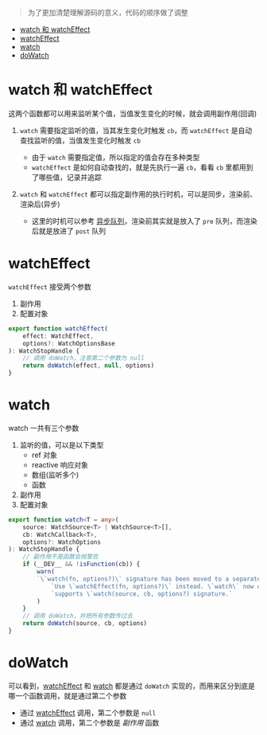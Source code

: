 > 为了更加清楚理解源码的意义，代码的顺序做了调整  

<!-- TOC -->

- [watch 和 watchEffect](#watch-和-watcheffect)
- [watchEffect](#watcheffect)
- [watch](#watch)
- [doWatch](#dowatch)

<!-- /TOC -->

# watch 和 watchEffect  
这两个函数都可以用来监听某个值，当值发生变化的时候，就会调用副作用(回调)  
  
1. `watch` 需要指定监听的值，当其发生变化时触发 `cb`，而 `watchEffect` 是自动查找监听的值，当值发生变化时触发 `cb`  
    * 由于 `watch` 需要指定值，所以指定的值会存在多种类型   
    * `watchEffect` 是如何自动查找的，就是先执行一遍 `cb`，看看 `cb` 里都用到了哪些值，记录并追踪  

2. `watch` 和 `watchEffect` 都可以指定副作用的执行时机，可以是同步，渲染前、渲染后(异步)  
    * 这里的时机可以参考 [异步队列](https://github.com/linhaotxl/frontend/blob/master/packages/vue/runtime-core/scheduler/README.md)，渲染前其实就是放入了 `pre` 队列，而渲染后就是放进了 `post` 队列  

# watchEffect  
`watchEffect` 接受两个参数  
1. 副作用  
2. 配置对象  

```typescript
export function watchEffect(
    effect: WatchEffect,
    options?: WatchOptionsBase
): WatchStopHandle {
    // 调用 doWatch，注意第二个参数为 null
    return doWatch(effect, null, options)
}
```  

# watch  
watch 一共有三个参数  
1. 监听的值，可以是以下类型  
    * ref 对象  
    * reactive 响应对象  
    * 数组(监听多个)  
    * 函数  
2. 副作用  
3. 配置对象  

```typescript
export function watch<T = any>(
    source: WatchSource<T> | WatchSource<T>[],
    cb: WatchCallback<T>,
    options?: WatchOptions
): WatchStopHandle {
    // 副作用不是函数会抛警告
    if (__DEV__ && !isFunction(cb)) {
        warn(
        `\`watch(fn, options?)\` signature has been moved to a separate API. ` +
            `Use \`watchEffect(fn, options?)\` instead. \`watch\` now only ` +
            `supports \`watch(source, cb, options?) signature.`
        )
    }
    // 调用 doWatch，并把所有参数传过去
    return doWatch(source, cb, options)
}
```  

# doWatch  
可以看到，[watchEffect](#watchEffect) 和 [watch](#watch) 都是通过 `doWatch` 实现的，而用来区分到底是哪一个函数调用，就是通过第二个参数  
* 通过 [watchEffect](#watchEffect) 调用，第二个参数是 `null`  
* 通过 [watch](#watch) 调用，第二个参数是 *副作用* 函数  

